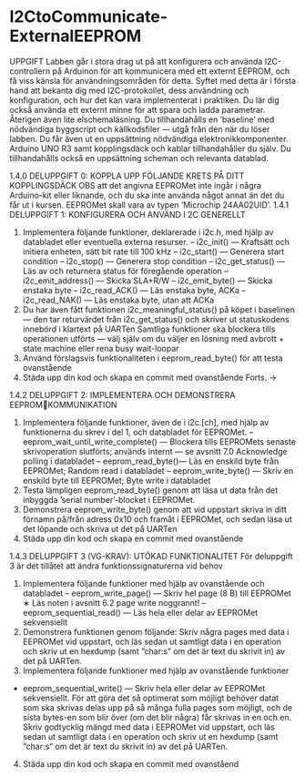 # I2CtoCommunicate-ExternalEEPROM

UPPGIFT
Labben går i stora drag ut på att konfigurera och använda I2C-controllern på Arduinon för att 
kommunicera med ett externt EEPROM, och få viss känsla för användningsområden för detta.
Syftet med detta är i första hand att bekanta dig med I2C-protokollet, dess användning och konfiguration, 
och hur det kan vara implementerat i praktiken. Du lär dig också använda ett externt minne för att spara 
och ladda parametrar. Återigen även lite elschemaläsning.
Du tillhandahålls en ’baseline’ med nödvändiga byggscript och källkodsfiler — utgå från den när du 
löser labben. Du får även ut en uppsättning nödvändiga elektronikkomponenter. Arduino UNO R3 samt 
kopplingsdäck och kablar tillhandahåller du själv. Du tillhandahålls också en uppsättning scheman och 
relevanta datablad.

1.4.0 DELUPPGIFT 0: KOPPLA UPP FÖLJANDE KRETS PÅ DITT 
KOPPLINGSDÄCK
OBS att det angivna EEPROMet inte ingår i några Arduino-kit eller liknande, och du ska inte använda
något annat än det du får ut i kursen. EEPROMet skall vara av typen ’Microchip 24AA02UID’.
1.4.1 DELUPPGIFT 1: KONFIGURERA OCH ANVÄND I 2C GENERELLT
1. Implementera följande funktioner, deklarerade i i2c.h, med hjälp av databladet eller eventuella 
externa resurser.
– i2c_init() — Kraftsätt och initiera enheten, sätt bit rate till 100 kHz
– i2c_start() — Generera start condition
– i2c_stop() — Generera stop condition
– i2c_get_status() — Läs av och returnera status för föregående operation
– i2c_emit_address() — Skicka SLA+R/W
– i2c_emit_byte() — Skicka enstaka byte
– i2c_read_ACK() — Läs enstaka byte, ACKa
– i2c_read_NAK() — Läs enstaka byte, utan att ACKa
2. Du har även fått funktionen i2c_meaningful_status() på köpet i baselinen — den tar 
returvärdet från i2c_get_status() och skriver ut statuskodens innebörd i klartext på 
UARTen
Samtliga funktioner ska blockera tills operationen utförts — välj själv om du väljer en lösning 
med avbrott + state machine eller rena busy wait-loopar
3. Använd förslagsvis funktionaliteten i eeprom_read_byte() för att testa ovanstående
4. Städa upp din kod och skapa en commit med ovanstående
Forts. →

1.4.2 DELUPPGIFT 2: IMPLEMENTERA OCH DEMONSTRERA EEPROMKOMMUNIKATION
1. Implementera följande funktioner, även de i i2c.[ch], med hjälp av funktionerna du skrev
i del 1, och databladet för EEPROMet.
– eeprom_wait_until_write_complete() — Blockera tills EEPROMets senaste 
skrivoperation slutförts; används internt — se avsnitt 7.0 Acknowledge polling i databladet
– eeprom_read_byte()— Läs en enskild byte från EEPROMet; Random read i databladet
– eeprom_write_byte() — Skriv en enskild byte till EEPROMet; Byte write i databladet
2. Testa lämpligen eeprom_read_byte() genom att läsa ut data från det inbyggda ’serial
number’-blocket i EEPROMet.
3. Demonstrera eeprom_write_byte() genom att vid uppstart skriva in ditt förnamn på/från
adress 0x10 och framåt i EEPROMet, och sedan läsa ut det löpande och skriva ut det på UARTen
4. Städa upp din kod och skapa en commit med ovanstående

1.4.3 DELUPPGIFT 3 (VG-KRAV): UTÖKAD FUNKTIONALITET
För deluppgift 3 är det tillåtet att ändra funktionssignaturerna vid behov
1. Implementera följande funktioner med hjälp av ovanstående och databladet
– eeprom_write_page() — Skriv hel page (8 B) till EEPROMet
∗ Läs noten i avsnitt 6.2 page write noggrannt!
– eeprom_sequential_read() — Läs hela eller delar av EEPROMet sekvensiellt
2. Demonstrera funktionen genom följande:
Skriv några pages med data i EEPROMet vid uppstart, och läs sedan ut samtligt data i en operation och 
skriv ut en hexdump (samt ”char:s” om det är text du skrivit in) av det på UARTen.
3. Implementera följande funktioner med hjälp av ovanstående funktioner
- eeprom_sequential_write() — Skriv hela eller delar av EEPROMet sekvensiellt.
För att göra det så optimerat som möjligt behöver datat som ska skrivas delas upp på så många 
fulla pages som möjligt, och de sista bytes-en som blir över (om det blir några) får skrivas in en 
och en.
Skriv godtycklig mängd med data i EEPROMet vid uppstart, och läs sedan ut samtligt data i en operation 
och skriv ut en hexdump (samt ”char:s” om det är text du skrivit in) av det på UARTen.
4. Städa upp din kod och skapa en commit med ovanståend
